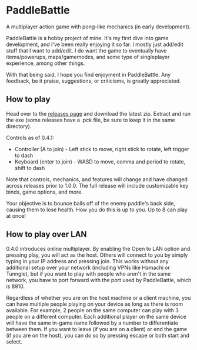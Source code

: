 # PaddleBattle
A multiplayer action game with pong-like mechanics (in early development).

PaddleBattle is a hobby project of mine. It's my first dive into game development, and I've been really enjoying it so far. I mostly just add/edit stuff that I want to add/edit. I do want the game to eventually have items/powerups, maps/gamemodes, and some type of singleplayer experience, among other things.

With that being said, I hope you find enjoyment in PaddleBattle. Any feedback, be it praise, suggestions, or criticisms, is greatly appreciated.

## How to play

Head over to the [releases page](https://github.com/Aidunlin/PaddleBattle/releases) and download the latest zip. Extract and run the exe (some releases have a .pck file, be sure to keep it in the same directory).

Controls as of 0.4.1:
* Controller (A to join) - Left stick to move, right stick to rotate, left trigger to dash
* Keyboard (enter to join) - WASD to move, comma and period to rotate, shift to dash

Note that controls, mechanics, and features will change and have changed across releases prior to 1.0.0. The full release will include customizable key binds, game options, and more.

Your objective is to bounce balls off of the enemy paddle's back side, causing them to lose health. How you do this is up to you. Up to 8 can play at once!

## How to play over LAN

0.4.0 introduces online multiplayer. By enabling the Open to LAN option and pressing play, you will act as the host. Others will connect to you by simply typing in your IP address and pressing join. This works without any additional setup over your network (including VPNs like Hamachi or Tunngle), but if you want to play with people who aren't in the same network, you have to port forward with the port used by PaddleBattle, which is 8910.

Regardless of whether you are on the host machine or a client machine, you can have multiple people playing on your device as long as there is room available. For example, 2 people on the same computer can play with 3 people on a different computer. Each additional player on the same device will have the same in-game name followed by a number to differentiate between them. If you want to leave (if you are on a client) or end the game (if you are on the host), you can do so by pressing escape or both start and select.
